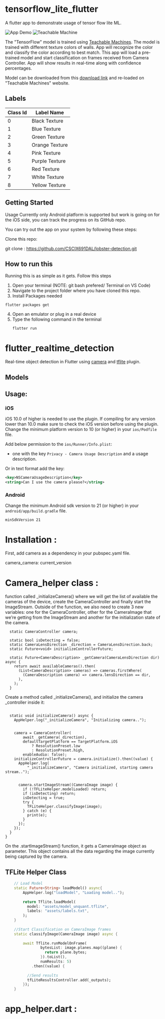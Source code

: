 # tensorflow_lite_flutter

A flutter app to demonstrate usage of tensor flow lite ML.

![App Demo](pictures/image1.gif)
![Teachable Machine](pictures/image2.gif)

The "TensorFlow" model is trained using [Teachable Machines](https://teachablemachine.withgoogle.com/train). The model is trained with different texture colors of walls. App will recognize the color and classify the color according to best match. This app will load a pre-trained model and start classification on frames received from Camera Controller. App will show results in real-time along with confidence percentages.

Model can be downloaded from this [download link](https://drive.google.com/file/d/1IIUr2OVBKPS12rXb8F13n87Ypqj-9GBO/view?usp=sharing) and re-loaded on "Teachable Machines" website.

## Labels

| Class Id | Label Name |
| ------------- | ------------- |
| 0 | Black Texture  |
| 1  | Blue Texture  |
| 2  | Green Texture  |
| 3 | Orange Texture  |
| 4  | Pink Texture |
| 5  | Purple Texture  |
| 6  | Red Texture  |
| 7 | White Texture  |
| 8 | Yellow Texture  |

## Getting Started

Usage
Currently only Android platform is supported but work is going on for the iOS side, you can track the progress on its GitHub repo.

You can try out the app on your system by following these steps:

Clone this repo:

git clone : https://github.com/CSCIX691DAL/lobster-detection.git


## How to run this
Running this is as simple as it gets. Follow this steps
1. Open your terminal (NOTE: git bash prefered/ Terminal on VS Code)
2. Navigate to the project folder where you have cloned this repo.
3. Install Packages needed

```
flutter packages get
```

4. Open an emulator or plug in a real device
5. Type the following command in the terminal 
     ```
     flutter run
     ```
     

# flutter_realtime_detection

Real-time object detection in Flutter using [camera](https://pub.dartlang.org/packages/camera) and [tflite](https://pub.dartlang.org/packages/tflite) plugin. 


## Models


## Usage:


### iOS

iOS 10.0 of higher is needed to use the plugin. If compiling for any version lower than 10.0 make sure to check the iOS version before using the plugin. Change the minimum platform version to 10 (or higher) in your `ios/Podfile` file.

Add below permission to the `ios/Runner/Info.plist`:

- one with the key `Privacy - Camera Usage Description` and a usage description.

Or in text format add the key:

```xml
<key>NSCameraUsageDescription</key>
<string>Can I use the camera please?</string>
```

### Android

Change the minimum Android sdk version to 21 (or higher) in your `android/app/build.gradle` file.

```
minSdkVersion 21
```
# Installation :
First, add camera as a dependency in your pubspec.yaml file.

camera_camera: current_version


# Camera_helper class :
function called _initializeCamera() where we will get the list of available the cameras of the device, 
create the CameraController and finally start the ImageStream. Outside of the function, we also need to create 3 new variables: one for the CameraController, other for the CameraImage that we’re getting from the ImageStream and another for the initialization state of the camera.


```class CameraHelper {
  static CameraController camera;

  static bool isDetecting = false;
  static CameraLensDirection _direction = CameraLensDirection.back;
  static Future<void> initializeControllerFuture;

  static Future<CameraDescription> _getCamera(CameraLensDirection dir) async {
    return await availableCameras().then(
      (List<CameraDescription> cameras) => cameras.firstWhere(
        (CameraDescription camera) => camera.lensDirection == dir,
      ),
    );
  }
```
Create a method called _initializeCamera(), and initialize the camera _controller inside it:

```

  static void initializeCamera() async {
    AppHelper.log("_initializeCamera", "Initializing camera..");


    camera = CameraController(
        await _getCamera(_direction),
        defaultTargetPlatform == TargetPlatform.iOS
            ? ResolutionPreset.low
            : ResolutionPreset.high,
        enableAudio: false);
    initializeControllerFuture = camera.initialize().then((value) {
      AppHelper.log(
          "_initializeCamera", "Camera initialized, starting camera stream..");


      camera.startImageStream((CameraImage image) {
        if (!TFLiteHelper.modelLoaded) return;
        if (isDetecting) return;
        isDetecting = true;
        try {
          TFLiteHelper.classifyImage(image);
        } catch (e) {
          print(e);
        }
      });
    });
  }
}
```
On the .startImageStream() function, it gets a CameraImage object as parameter. 
This object contains all the data regarding the image currently being captured by the camera. 





## TFLite Helper Class

```dart
    // Load Model
    static Future<String> loadModel() async{
        AppHelper.log("loadModel", "Loading model..");
    
        return Tflite.loadModel(
          model: "assets/model_unquant.tflite",
          labels: "assets/labels.txt",
        );
    }
    
    //Start Classification on CameraImage frames
    static classifyImage(CameraImage image) async {
    
        await Tflite.runModelOnFrame(
                bytesList: image.planes.map((plane) {
                  return plane.bytes;
                }).toList(),
                numResults: 5)
            .then((value) {
      
          //Send results
          tfLiteResultsController.add(_outputs);
        });
    }
```


# app_helper.dart :
